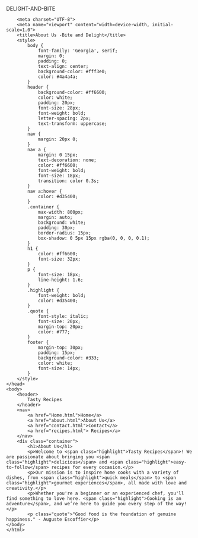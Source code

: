 DELIGHT-AND-BITE
<!DOCTYPE html>
<html lang="en">
<head>

        <meta charset="UTF-8">
        <meta name="viewport" content="width=device-width, initial-scale=1.0">
        <title>About Us -Bite and Delight</title>
        <style>
            body {
                font-family: 'Georgia', serif;
                margin: 0;
                padding: 0;
                text-align: center;
                background-color: #fff3e0;
                color: #4a4a4a;
            }
            header {
                background-color: #ff6600;
                color: white;
                padding: 20px;
                font-size: 28px;
                font-weight: bold;
                letter-spacing: 2px;
                text-transform: uppercase;
            }
            nav {
                margin: 20px 0;
            }
            nav a {
                margin: 0 15px;
                text-decoration: none;
                color: #ff6600;
                font-weight: bold;
                font-size: 18px;
                transition: color 0.3s;
            }
            nav a:hover {
                color: #d35400;
            }
            .container {
                max-width: 800px;
                margin: auto;
                background: white;
                padding: 30px;
                border-radius: 15px;
                box-shadow: 0 5px 15px rgba(0, 0, 0, 0.1);
            }
            h1 {
                color: #ff6600;
                font-size: 32px;
            }
            p {
                font-size: 18px;
                line-height: 1.6;
            }
            .highlight {
                font-weight: bold;
                color: #d35400;
            }
            .quote {
                font-style: italic;
                font-size: 20px;
                margin-top: 20px;
                color: #777;
            }
            footer {
                margin-top: 30px;
                padding: 15px;
                background-color: #333;
                color: white;
                font-size: 14px;
            }
        </style>
    </head>
    <body>
        <header> 
            Tasty Recipes
        </header>
        <nav>
            <a href="Home.html">Home</a>
            <a href="about.html">About Us</a>
            <a href="contact.html">Contact</a>
            <a href="recipes.html"> Recipes</a>
        </nav>
        <div class="container">
            <h1>About Us</h1>
            <p>Welcome to <span class="highlight">Tasty Recipes</span>! We are passionate about bringing you <span class="highlight">delicious</span> and <span class="highlight">easy-to-follow</span> recipes for every occasion.</p>
            <p>Our mission is to inspire home cooks with a variety of dishes, from <span class="highlight">quick meals</span> to <span class="highlight">gourmet experiences</span>, all made with love and creativity.</p>
            <p>Whether you're a beginner or an experienced chef, you'll find something to love here. <span class="highlight">Cooking is an adventure</span>, and we’re here to guide you every step of the way!</p>
            <p class="quote">"Good food is the foundation of genuine happiness." - Auguste Escoffier</p>
    </body>
    </html>
    

